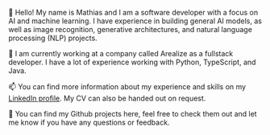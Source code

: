 <!---
Mathipe98/Mathipe98 is a ✨ special ✨ repository because its `README.md` (this file) appears on your GitHub profile.
You can click the Preview link to take a look at your changes.
--->

👋 Hello! My name is Mathias and I am a software developer with a focus on AI and machine learning. I have experience in building general AI models, as well as image recognition, generative architectures, and natural language processing (NLP) projects.

👀 I am currently working at a company called Arealize as a fullstack developer. I have a lot of experience working with Python, TypeScript, and Java.

📫 You can find more information about my experience and skills on my [LinkedIn profile](https://www.linkedin.com/in/mathias-pettersen-39577321b/). My CV can also be handed out on request.

📑 You can find my Github projects here, feel free to check them out and let me know if you have any questions or feedback.
